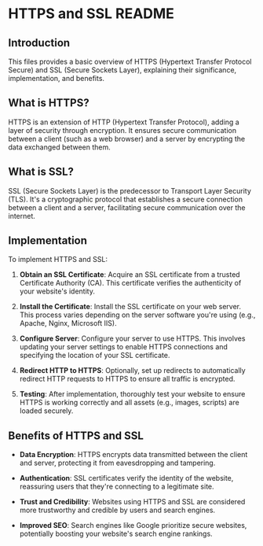 
# HTTPS and SSL README

## Introduction

This files provides a basic overview of HTTPS (Hypertext Transfer Protocol Secure) and SSL (Secure Sockets Layer), explaining their significance, implementation, and benefits.

## What is HTTPS?

HTTPS is an extension of HTTP (Hypertext Transfer Protocol), adding a layer of security through encryption. It ensures secure communication between a client (such as a web browser) and a server by encrypting the data exchanged between them.

## What is SSL?

SSL (Secure Sockets Layer) is the predecessor to Transport Layer Security (TLS). It's a cryptographic protocol that establishes a secure connection between a client and a server, facilitating secure communication over the internet.

## Implementation

To implement HTTPS and SSL:

1.  **Obtain an SSL Certificate**: Acquire an SSL certificate from a trusted Certificate Authority (CA). This certificate verifies the authenticity of your website's identity.
    
2.  **Install the Certificate**: Install the SSL certificate on your web server. This process varies depending on the server software you're using (e.g., Apache, Nginx, Microsoft IIS).
    
3.  **Configure Server**: Configure your server to use HTTPS. This involves updating your server settings to enable HTTPS connections and specifying the location of your SSL certificate.
    
4.  **Redirect HTTP to HTTPS**: Optionally, set up redirects to automatically redirect HTTP requests to HTTPS to ensure all traffic is encrypted.
    
5.  **Testing**: After implementation, thoroughly test your website to ensure HTTPS is working correctly and all assets (e.g., images, scripts) are loaded securely.
    

## Benefits of HTTPS and SSL

-   **Data Encryption**: HTTPS encrypts data transmitted between the client and server, protecting it from eavesdropping and tampering.
    
-   **Authentication**: SSL certificates verify the identity of the website, reassuring users that they're connecting to a legitimate site.
    
-   **Trust and Credibility**: Websites using HTTPS and SSL are considered more trustworthy and credible by users and search engines.
    
-   **Improved SEO**: Search engines like Google prioritize secure websites, potentially boosting your website's search engine rankings.